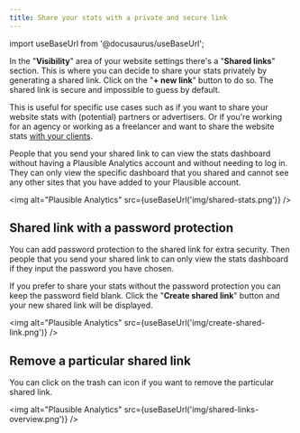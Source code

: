 ```yaml
---
title: Share your stats with a private and secure link
---
```


import useBaseUrl from '@docusaurus/useBaseUrl';

In the "**Visibility**" area of your website settings there's a "**Shared links**" section. This is where you can decide to share your stats privately by generating a shared link. Click on the "**+ new link**" button to do so. The shared link is secure and impossible to guess by default. 

This is useful for specific use cases such as if you want to share your website stats with (potential) partners or advertisers. Or if you're working for an agency or working as a freelancer and want to share the website stats [with your clients](https://plausible.io/for-freelancers-agencies).

People that you send your shared link to can view the stats dashboard without having a Plausible Analytics account and without needing to log in. They can only view the specific dashboard that you shared and cannot see any other sites that you have added to your Plausible account.

<img alt="Plausible Analytics" src={useBaseUrl('img/shared-stats.png')} />

## Shared link with a password protection

You can add password protection to the shared link for extra security. Then people that you send your shared link to can only view the stats dashboard if they input the password you have chosen.

If you prefer to share your stats without the password protection you can keep the password field blank. Click the "**Create shared link**" button and your new shared link will be displayed.

<img alt="Plausible Analytics" src={useBaseUrl('img/create-shared-link.png')} />

## Remove a particular shared link

You can click on the trash can icon if you want to remove the particular shared link.

<img alt="Plausible Analytics" src={useBaseUrl('img/shared-links-overview.png')} />
